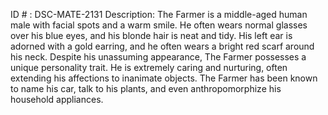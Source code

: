 ID # : DSC-MATE-2131
Description: The Farmer is a middle-aged human male with facial spots and a warm smile. He often wears normal glasses over his blue eyes, and his blonde hair is neat and tidy. His left ear is adorned with a gold earring, and he often wears a bright red scarf around his neck. Despite his unassuming appearance, The Farmer possesses a unique personality trait. He is extremely caring and nurturing, often extending his affections to inanimate objects. The Farmer has been known to name his car, talk to his plants, and even anthropomorphize his household appliances.